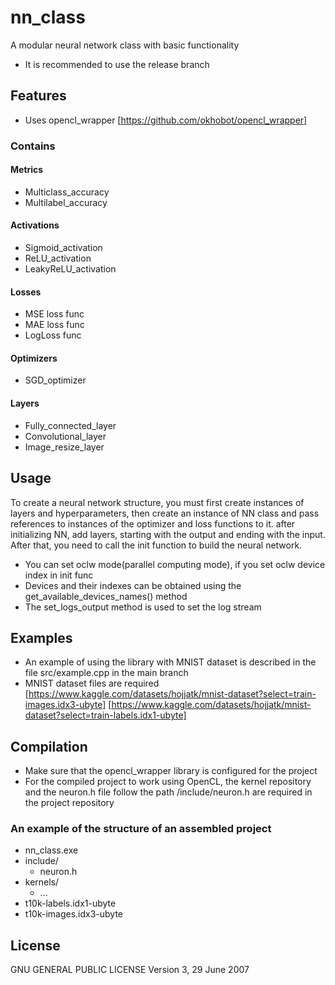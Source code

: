 # nn_class
A modular neural network class with basic functionality
- It is recommended to use the release branch 

## Features
- Uses opencl_wrapper [https://github.com/okhobot/opencl_wrapper]

### Contains

#### Metrics
 - Multiclass_accuracy
 - Multilabel_accuracy

#### Activations
 - Sigmoid_activation
 - ReLU_activation
 - LeakyReLU_activation

 #### Losses
 - MSE loss func
 - MAE loss func
 - LogLoss func

#### Optimizers
 - SGD_optimizer

#### Layers
 - Fully_connected_layer
 - Convolutional_layer
 - Image_resize_layer


## Usage
To create a neural network structure, you must first create instances of layers and hyperparameters, then create an instance of NN class and pass references to instances of the optimizer and loss functions to it. 
after initializing NN, add layers, starting with the output and ending with the input. After that, you need to call the init function to build the neural network.

- You can set oclw mode(parallel computing mode), if you set oclw device index in init func
- Devices and their indexes can be obtained using the get_available_devices_names() method
- The set_logs_output method is used to set the log stream




## Examples
- An example of using the library with MNIST dataset is described in the file src/example.cpp in the main branch
- MNIST dataset files are required [https://www.kaggle.com/datasets/hojjatk/mnist-dataset?select=train-images.idx3-ubyte] [https://www.kaggle.com/datasets/hojjatk/mnist-dataset?select=train-labels.idx1-ubyte]

## Сompilation 
- Make sure that the opencl_wrapper library is configured for the project
- For the compiled project to work using OpenCL, the kernel repository and the neuron.h file follow the path /include/neuron.h are required in the project repository
### An example of the structure of an assembled project
- nn_class.exe
- include/
    - neuron.h
- kernels/
    - ...
- t10k-labels.idx1-ubyte
- t10k-images.idx3-ubyte


## License
GNU GENERAL PUBLIC LICENSE Version 3, 29 June 2007